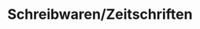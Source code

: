 ---
title: "Schreibwaren/Zeitschriften"
url: /ueckermuende/schreibwaren-zeitschriften/
shop: Schreibwaren
---